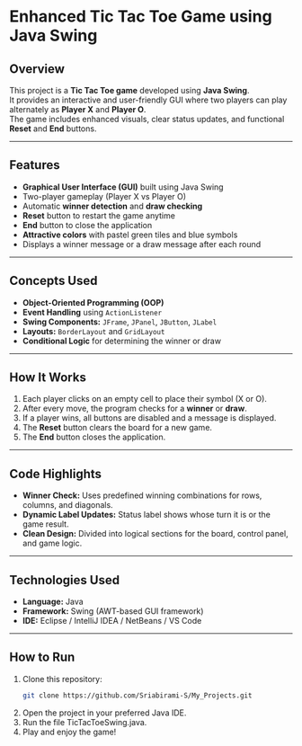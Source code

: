 # Enhanced Tic Tac Toe Game using Java Swing

## Overview
This project is a **Tic Tac Toe game** developed using **Java Swing**.  
It provides an interactive and user-friendly GUI where two players can play alternately as **Player X** and **Player O**.  
The game includes enhanced visuals, clear status updates, and functional **Reset** and **End** buttons.

---

## Features
- **Graphical User Interface (GUI)** built using Java Swing  
- Two-player gameplay (Player X vs Player O)  
- Automatic **winner detection** and **draw checking**  
- **Reset** button to restart the game anytime  
- **End** button to close the application  
- **Attractive colors** with pastel green tiles and blue symbols  
- Displays a winner message or a draw message after each round  

---

## Concepts Used
- **Object-Oriented Programming (OOP)**  
- **Event Handling** using `ActionListener`  
- **Swing Components:** `JFrame`, `JPanel`, `JButton`, `JLabel`  
- **Layouts:** `BorderLayout` and `GridLayout`  
- **Conditional Logic** for determining the winner or draw  

---

## How It Works
1. Each player clicks on an empty cell to place their symbol (X or O).  
2. After every move, the program checks for a **winner** or **draw**.  
3. If a player wins, all buttons are disabled and a message is displayed.  
4. The **Reset** button clears the board for a new game.  
5. The **End** button closes the application.  

---

## Code Highlights
- **Winner Check:** Uses predefined winning combinations for rows, columns, and diagonals.  
- **Dynamic Label Updates:** Status label shows whose turn it is or the game result.  
- **Clean Design:** Divided into logical sections for the board, control panel, and game logic.  

---

## Technologies Used
- **Language:** Java  
- **Framework:** Swing (AWT-based GUI framework)  
- **IDE:** Eclipse / IntelliJ IDEA / NetBeans / VS Code  

---

## How to Run
1. Clone this repository:
   ```bash
   git clone https://github.com/Sriabirami-S/My_Projects.git
   ```
2. Open the project in your preferred Java IDE.
3. Run the file TicTacToeSwing.java.
4. Play and enjoy the game!

